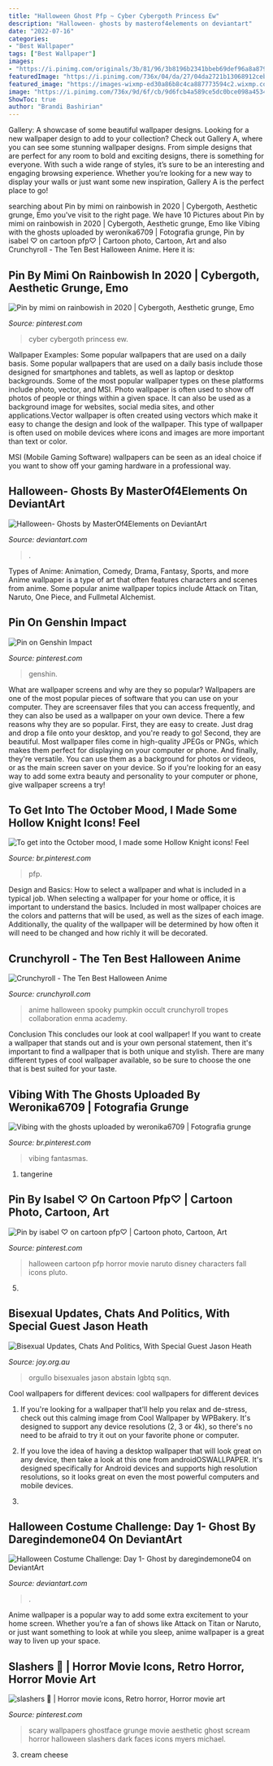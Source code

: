 ```yaml
---
title: "Halloween Ghost Pfp ~ Cyber Cybergoth Princess Ew"
description: "Halloween- ghosts by masterof4elements on deviantart"
date: "2022-07-16"
categories:
- "Best Wallpaper"
tags: ["Best Wallpaper"]
images:
- "https://i.pinimg.com/originals/3b/81/96/3b8196b2341bbeb69def96a8a8795abb.jpg"
featuredImage: "https://i.pinimg.com/736x/04/da/27/04da2721b13068912cebd5647f0b7e8a.jpg"
featured_image: "https://images-wixmp-ed30a86b8c4ca887773594c2.wixmp.com/f/498e065c-a74e-42b4-9384-6696f684523d/d9ew2y3-15dbd19d-dfc0-44e6-8108-4a65176aff32.png?token=eyJ0eXAiOiJKV1QiLCJhbGciOiJIUzI1NiJ9.eyJzdWIiOiJ1cm46YXBwOjdlMGQxODg5ODIyNjQzNzNhNWYwZDQxNWVhMGQyNmUwIiwiaXNzIjoidXJuOmFwcDo3ZTBkMTg4OTgyMjY0MzczYTVmMGQ0MTVlYTBkMjZlMCIsIm9iaiI6W1t7InBhdGgiOiJcL2ZcLzQ5OGUwNjVjLWE3NGUtNDJiNC05Mzg0LTY2OTZmNjg0NTIzZFwvZDlldzJ5My0xNWRiZDE5ZC1kZmMwLTQ0ZTYtODEwOC00YTY1MTc2YWZmMzIucG5nIn1dXSwiYXVkIjpbInVybjpzZXJ2aWNlOmZpbGUuZG93bmxvYWQiXX0.4Q1x428b9yhh-Wb1d46nD-hmDtoaIR1tnY6xQr_O-0I"
image: "https://i.pinimg.com/736x/9d/6f/cb/9d6fcb4a589ce5dc0bce098a4534f64f.jpg"
ShowToc: true
author: "Brandi Bashirian"
---
```



Gallery: A showcase of some beautiful wallpaper designs.
Looking for a new wallpaper design to add to your collection? Check out Gallery A, where you can see some stunning wallpaper designs. From simple designs that are perfect for any room to bold and exciting designs, there is something for everyone. With such a wide range of styles, it’s sure to be an interesting and engaging browsing experience. Whether you’re looking for a new way to display your walls or just want some new inspiration, Gallery A is the perfect place to go!
		
		
		
		
		
		
		
	

		
searching about Pin by mimi on rainbowish in 2020 | Cybergoth, Aesthetic grunge, Emo you've visit to the right page. We have 10 Pictures about Pin by mimi on rainbowish in 2020 | Cybergoth, Aesthetic grunge, Emo like Vibing with the ghosts uploaded by weronika6709 | Fotografia grunge, Pin by isabel ♡ on cartoon pfp♡ | Cartoon photo, Cartoon, Art and also Crunchyroll - The Ten Best Halloween Anime. Here it is:
		
    
## Pin By Mimi On Rainbowish In 2020 | Cybergoth, Aesthetic Grunge, Emo

<img loading=lazy src="https://i.pinimg.com/736x/04/da/27/04da2721b13068912cebd5647f0b7e8a.jpg" onerror="this.onerror=null;this.src='https://tse4.mm.bing.net/th?id=OIP.knKRrWuZU9xhBIcw22KZ8AHaHa&amp;pid=15.1';" alt="Pin by mimi on rainbowish in 2020 | Cybergoth, Aesthetic grunge, Emo">

_Source: pinterest.com_

>cyber cybergoth princess ew. 

	

Wallpaper Examples: Some popular wallpapers that are used on a daily basis.
Some popular wallpapers that are used on a daily basis include those designed for smartphones and tablets, as well as laptop or desktop backgrounds. Some of the most popular wallpaper types on these platforms include photo, vector, and MSI. 
Photo wallpaper is often used to show off photos of people or things within a given space. It can also be used as a background image for websites, social media sites, and other applications.Vector wallpaper is often created using vectors which make it easy to change the design and look of the wallpaper. This type of wallpaper is often used on mobile devices where icons and images are more important than text or color. 

MSI (Mobile Gaming Software) wallpapers can be seen as an ideal choice if you want to show off your gaming hardware in a professional way.

    
## Halloween- Ghosts By MasterOf4Elements On DeviantArt

<img loading=lazy src="https://images-wixmp-ed30a86b8c4ca887773594c2.wixmp.com/f/498e065c-a74e-42b4-9384-6696f684523d/d9ew2y3-15dbd19d-dfc0-44e6-8108-4a65176aff32.png?token=eyJ0eXAiOiJKV1QiLCJhbGciOiJIUzI1NiJ9.eyJzdWIiOiJ1cm46YXBwOjdlMGQxODg5ODIyNjQzNzNhNWYwZDQxNWVhMGQyNmUwIiwiaXNzIjoidXJuOmFwcDo3ZTBkMTg4OTgyMjY0MzczYTVmMGQ0MTVlYTBkMjZlMCIsIm9iaiI6W1t7InBhdGgiOiJcL2ZcLzQ5OGUwNjVjLWE3NGUtNDJiNC05Mzg0LTY2OTZmNjg0NTIzZFwvZDlldzJ5My0xNWRiZDE5ZC1kZmMwLTQ0ZTYtODEwOC00YTY1MTc2YWZmMzIucG5nIn1dXSwiYXVkIjpbInVybjpzZXJ2aWNlOmZpbGUuZG93bmxvYWQiXX0.4Q1x428b9yhh-Wb1d46nD-hmDtoaIR1tnY6xQr_O-0I" onerror="this.onerror=null;this.src='https://tse1.mm.bing.net/th?id=OIP.N_iQ3qs_e-jQGdbKa3Po0QHaGs&amp;pid=15.1';" alt="Halloween- Ghosts by MasterOf4Elements on DeviantArt">

_Source: deviantart.com_

>. 

	

Types of Anime: Animation, Comedy, Drama, Fantasy, Sports, and more
Anime wallpaper is a type of art that often features characters and scenes from anime. Some popular anime wallpaper topics include Attack on Titan, Naruto, One Piece, and Fullmetal Alchemist.

    
## Pin On Genshin Impact

<img loading=lazy src="https://i.pinimg.com/736x/9d/6f/cb/9d6fcb4a589ce5dc0bce098a4534f64f.jpg" onerror="this.onerror=null;this.src='https://tse4.mm.bing.net/th?id=OIP.RV2ZVAIwxaFd-cM4cAk0PAAAAA&amp;pid=15.1';" alt="Pin on Genshin Impact">

_Source: pinterest.com_

>genshin. 

	

What are wallpaper screens and why are they so popular?
Wallpapers are one of the most popular pieces of software that you can use on your computer. They are screensaver files that you can access frequently, and they can also be used as a wallpaper on your own device. There a few reasons why they are so popular. First, they are easy to create. Just drag and drop a file onto your desktop, and you're ready to go! Second, they are beautiful. Most wallpaper files come in high-quality JPEGs or PNGs, which makes them perfect for displaying on your computer or phone. And finally, they're versatile. You can use them as a background for photos or videos, or as the main screen saver on your device. So if you're looking for an easy way to add some extra beauty and personality to your computer or phone, give wallpaper screens a try!

    
## To Get Into The October Mood, I Made Some Hollow Knight Icons! Feel

<img loading=lazy src="https://i.pinimg.com/736x/cf/15/86/cf15860f3f1b08842bd3fcae8ff88889.jpg" onerror="this.onerror=null;this.src='https://tse4.mm.bing.net/th?id=OIP.uKZC91IAbiHTClfvY42hrgHaHa&amp;pid=15.1';" alt="To get into the October mood, I made some Hollow Knight icons! Feel">

_Source: br.pinterest.com_

>pfp. 

	

Design and Basics: How to select a wallpaper and what is included in a typical job.
When selecting a wallpaper for your home or office, it is important to understand the basics. Included in most wallpaper choices are the colors and patterns that will be used, as well as the sizes of each image. Additionally, the quality of the wallpaper will be determined by how often it will need to be changed and how richly it will be decorated.

    
## Crunchyroll - The Ten Best Halloween Anime

<img loading=lazy src="http://img1.ak.crunchyroll.com/i/spire2/6da188c1b4ee5e9b66ba170778739f581509060242_full.png" onerror="this.onerror=null;this.src='https://tse4.mm.bing.net/th?id=OIP.bTWFCmZqLmjpBoS_lVzMQAHaEJ&amp;pid=15.1';" alt="Crunchyroll - The Ten Best Halloween Anime">

_Source: crunchyroll.com_

>anime halloween spooky pumpkin occult crunchyroll tropes collaboration enma academy. 

	

Conclusion
This concludes our look at cool wallpaper! If you want to create a wallpaper that stands out and is your own personal statement, then it's important to find a wallpaper that is both unique and stylish. There are many different types of cool wallpaper available, so be sure to choose the one that is best suited for your taste.

    
## Vibing With The Ghosts Uploaded By Weronika6709 | Fotografia Grunge

<img loading=lazy src="https://i.pinimg.com/736x/de/c9/30/dec930013093d2e6cfd8329cd45de2ae.jpg" onerror="this.onerror=null;this.src='https://tse4.mm.bing.net/th?id=OIP.nb86t_nn-ZMaFZq2mWEezgHaJq&amp;pid=15.1';" alt="Vibing with the ghosts uploaded by weronika6709 | Fotografia grunge">

_Source: br.pinterest.com_

>vibing fantasmas. 

	

1. tangerine 

    
## Pin By Isabel ♡ On Cartoon Pfp♡ | Cartoon Photo, Cartoon, Art

<img loading=lazy src="https://i.pinimg.com/originals/3b/81/96/3b8196b2341bbeb69def96a8a8795abb.jpg" onerror="this.onerror=null;this.src='https://tse2.mm.bing.net/th?id=OIP.GbezOpbTxJQy4zH3HrzxCgHaHZ&amp;pid=15.1';" alt="Pin by isabel ♡ on cartoon pfp♡ | Cartoon photo, Cartoon, Art">

_Source: pinterest.com_

>halloween cartoon pfp horror movie naruto disney characters fall icons pluto. 

	

5.

    
## Bisexual Updates, Chats And Politics, With Special Guest Jason Heath

<img loading=lazy src="http://joy.org.au/triplebipass/wp-content/uploads/sites/338/2017/11/Bi-ghost-2spooky.png?x59516" onerror="this.onerror=null;this.src='https://tse4.mm.bing.net/th?id=OIP.yyGQUmiqhONCDfM7pYZX4QHaHa&amp;pid=15.1';" alt="Bisexual Updates, Chats And Politics, With Special Guest Jason Heath">

_Source: joy.org.au_

>orgullo bisexuales jason abstain lgbtq sqn. 

	

Cool wallpapers for different devices:
cool wallpapers for different devices 

1. If you're looking for a wallpaper that'll help you relax and de-stress, check out this calming image from Cool Wallpaper by WPBakery. It's designed to support any device resolutions (2, 3 or 4k), so there's no need to be afraid to try it out on your favorite phone or computer.

2. If you love the idea of having a desktop wallpaper that will look great on any device, then take a look at this one from androidOSWALLPAPER. It's designed specifically for Android devices and supports high resolution resolutions, so it looks great on even the most powerful computers and mobile devices.

3.

    
## Halloween Costume Challenge: Day 1- Ghost By Daregindemone04 On DeviantArt

<img loading=lazy src="https://pre00.deviantart.net/8047/th/pre/i/2015/274/0/5/halloween_costume_challenge__day_1__ghost_by_daregindemone04-d9blfu4.jpg" onerror="this.onerror=null;this.src='https://tse1.mm.bing.net/th?id=OIP.ZlBX3R-OU4oy7ns1fL5mSwHaHa&amp;pid=15.1';" alt="Halloween Costume Challenge: Day 1- Ghost by daregindemone04 on DeviantArt">

_Source: deviantart.com_

>. 

	

Anime wallpaper is a popular way to add some extra excitement to your home screen. Whether you’re a fan of shows like Attack on Titan or Naruto, or just want something to look at while you sleep, anime wallpaper is a great way to liven up your space.

    
## Slashers 🖤 | Horror Movie Icons, Retro Horror, Horror Movie Art

<img loading=lazy src="https://i.pinimg.com/originals/41/ea/06/41ea06c00cdfd12652d32bfec0d9be07.jpg" onerror="this.onerror=null;this.src='https://tse3.mm.bing.net/th?id=OIP.f8_2HZsWqAC6WLSGY33MIQHaHa&amp;pid=15.1';" alt="slashers 🖤 | Horror movie icons, Retro horror, Horror movie art">

_Source: pinterest.com_

>scary wallpapers ghostface grunge movie aesthetic ghost scream horror halloween slashers dark faces icons myers michael. 

	

3. cream cheese 

